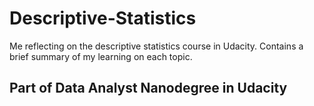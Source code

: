 # Descriptive-Statistics
Me reflecting on the descriptive statistics course in Udacity. Contains a brief summary of my learning on each topic.

## Part of Data Analyst Nanodegree in Udacity
